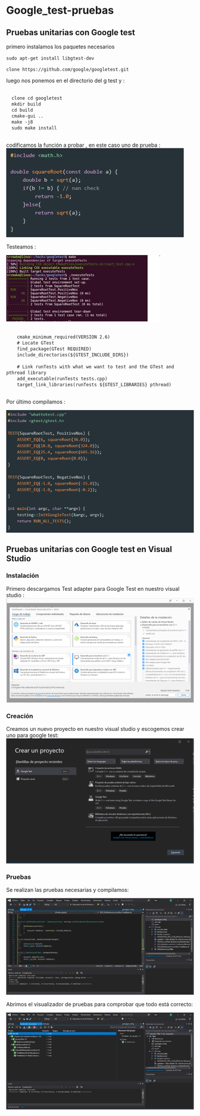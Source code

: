 # Google_test-pruebas
  ## Pruebas unitarias con Google test<br/>
  primero instalamos los paquetes necesarios 
  <pre><code>sudo apt-get install libgtest-dev </code></pre> 
  <pre><code>clone https://github.com/google/googletest.git </code></pre>  
  luego nos ponemos en el directorio del g test y : 
  <pre><code>
  clone cd googletest
  mkdir build 
  cd build
  cmake-gui ..
  make -j8 
  sudo make install  
  </code></pre>  
  codificamos la función a probar , en este caso uno de prueba :
  ![texto cualquiera por si no carga la imagen](https://github.com/JoseCcari/Google_test-pruebas/blob/main/Img/funcion.PNG) 
  
  Testeamos :
  
  ![texto cualquiera por si no carga la imagen](https://github.com/JoseCcari/Google_test-pruebas/blob/main/Img/prueba.PNG) 
  
  <pre><code>
    cmake_minimum_required(VERSION 2.6)
    # Locate GTest
    find_package(GTest REQUIRED)
    include_directories(${GTEST_INCLUDE_DIRS})

    # Link runTests with what we want to test and the GTest and pthread library
    add_executable(runTests tests.cpp)
    target_link_libraries(runTests ${GTEST_LIBRARIES} pthread)
  </code></pre>  
  
  Por último compilamos :
  
  ![texto cualquiera por si no carga la imagen](https://github.com/JoseCcari/Google_test-pruebas/blob/main/Img/pruebas.PNG) 
  
  
  ## Pruebas unitarias con Google test en Visual Studio 
  
  ### Instalación
  Primero descargamos Test adapter para Google Test en nuestro visual studio :
  ![texto cualquiera por si no carga la imagen](https://github.com/JoseCcari/Google_test-pruebas/blob/main/Img/test1.PNG)
  ### Creación 
  Creamos un nuevo proyecto en nuestro visual studio y escogemos crear uno para google test:
  ![texto cualquiera por si no carga la imagen](https://github.com/JoseCcari/Google_test-pruebas/blob/main/Img/test2.PNG)  
  ### Pruebas 
  Se realizan las pruebas necesarias y compilamos: 
  
  ![texto cualquiera por si no carga la imagen](https://github.com/JoseCcari/Google_test-pruebas/blob/main/Img/test3.PNG)  
  
  Abrimos el visualizador de pruebas para comprobar que todo está correcto:  
  
  ![texto cualquiera por si no carga la imagen](https://github.com/JoseCcari/Google_test-pruebas/blob/main/Img/test4.PNG)  
 

  
